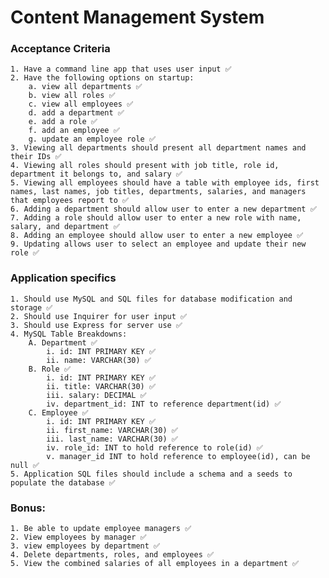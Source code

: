 # Content Management System

### Acceptance Criteria
    1. Have a command line app that uses user input ✅
    2. Have the following options on startup:
        a. view all departments ✅
        b. view all roles ✅
        c. view all employees ✅
        d. add a department ✅
        e. add a role ✅
        f. add an employee ✅
        g. update an employee role ✅
    3. Viewing all departments should present all department names and their IDs ✅
    4. Viewing all roles should present with job title, role id, department it belongs to, and salary ✅
    5. Viewing all employees should have a table with employee ids, first names, last names, job titles, departments, salaries, and managers that employees report to ✅
    6. Adding a department should allow user to enter a new department ✅
    7. Adding a role should allow user to enter a new role with name, salary, and department ✅
    8. Adding an employee should allow user to enter a new employee ✅
    9. Updating allows user to select an employee and update their new role ✅

### Application specifics
    1. Should use MySQL and SQL files for database modification and storage ✅
    2. Should use Inquirer for user input ✅
    3. Should use Express for server use ✅
    4. MySQL Table Breakdowns:
        A. Department ✅
            i. id: INT PRIMARY KEY ✅
            ii. name: VARCHAR(30) ✅
        B. Role ✅
            i. id: INT PRIMARY KEY ✅
            ii. title: VARCHAR(30) ✅
            iii. salary: DECIMAL ✅
            iv. department_id: INT to reference department(id) ✅
        C. Employee ✅
            i. id: INT PRIMARY KEY ✅
            ii. first_name: VARCHAR(30) ✅
            iii. last_name: VARCHAR(30) ✅
            iv. role_id: INT to hold reference to role(id) ✅
            v. manager_id INT to hold reference to employee(id), can be null ✅
    5. Application SQL files should include a schema and a seeds to populate the database ✅

### Bonus: 
    1. Be able to update employee managers ✅
    2. View employees by manager ✅
    3. view employees by department ✅
    4. Delete departments, roles, and employees ✅
    5. View the combined salaries of all employees in a department ✅

